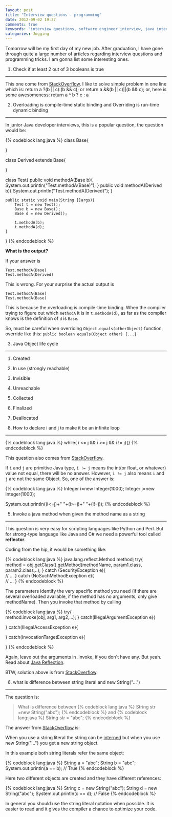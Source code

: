 ```yaml
---
layout: post
title: "Interview questions - programming"
date: 2012-09-02 19:37
comments: true
keywords: "interview questions, software engineer interview, java interview"
categories: Jogging
---
```


Tomorrow will be my first day of my new job. After graduation, I have gone through quite a large number of articles regarding interview questions and programming tricks. I am gonna list some interesting ones.

1. Check if at least 2 out of 3 booleans is true
----- 

This one come from [StackOverflow](http://stackoverflow.com/questions/3076078/check-if-at-least-2-out-of-3-booleans-is-true). I like to solve simple problem in one line which is:
    return a ?(b || c):(b && c);
or
    return a &&(b || c)||(b && c);
or, here is some awesomeness:
    return a ^ b ? c : a
<!--more-->

2. Overloading is compile-time static binding and Overriding is run-time dynamic binding
------

In junior Java developer interviews, this is a popular question, the question would be:

{% codeblock lang:java %}
class Base{

}

class Derived extends Base{

}

class Test{
    public void methodA(Base b){
       System.out.println("Test.methodA(Base)");
    }
    public void methodA(Derived b){
        System.out.println("Test.methodA(Derived)");
    }
  
    public static void main(String []args){
        Test t = new Test();
        Base b = new Base();
        Base d = new Derived();
  
        t.methodA(b);
        t.methodA(d);
    }
}
{% endcodeblock %}

**What is the output?**

If your answer is

    Test.methodA(Base)
    Test.methodA(Derived)

This is wrong. For your surprise the actual output is

    Test.methodA(Base)
    Test.methodA(Base)

This is because the overloading is compile-time binding. When the compiler trying to figure out which `methodA` it is in `t.methodA(d)`, as far as the compiler knows is the definition of `d` is `Base`.

So, must be careful when overriding `Object.equals(otherObject)` function, override like this: `public boolean equals(Object other) {...}`


3. Java Object life cycle
------

1. Created
2. In use (strongly reachable)
3. Invisible
4. Unreachable
5. Collected
6. Finalized
7. Deallocated

4. How to declare i and j to make it be an infinite loop
------

{% codeblock lang:java %}
while( i <= j && i >= j && i != j){}
{% endcodeblock %}

This question also comes from [StackOverflow](http://stackoverflow.com/questions/8015146/how-to-declare-i-and-j-to-make-it-be-an-infinite-loop).

If `i` and `j` are primitive Java type, `i != j` means the int(or float, or whatever) value not equal, there will be no answer. However, `i != j` also means `i` and `j` are not the same Object. So, one of the answer is:

{% codeblock lang:java %}
Integer i=new Integer(1000);
Integer j=new Integer(1000);

System.out.println((i<=j)+" "+(i>=j)+" "+(i!=j)); 
{% endcodeblock %}

5. Invoke a java method when given the method name as a string
------

This question is very easy for scripting languages like Python and Perl. But for strong-type language like Java and C# we need a powerful tool called **reflector**.


>
Coding from the hip, it would be something like:

{% codeblock lang:java %}
java.lang.reflect.Method method;
try{  
    method = obj.getClass().getMethod(methodName, param1.class, param2.class,..);
} catch (SecurityException e){  
    // ...
} catch (NoSuchMethodException e){  
    // ...
}
{% endcodeblock %}

The parameters identify the very specific method you need (if there are several overloaded available, if the method has no arguments, only give methodName).
Then you invoke that method by calling

{% codeblock lang:java %}
try{  
    method.invoke(obj, arg1, arg2,...);
} catch(IllegalArgumentException e){

} catch(IllegalAccessException e){

} catch(InvocationTargetException e){    
    
}
{% endcodeblock %}

Again, leave out the arguments in .invoke, if you don't have any. But yeah. Read about [Java Reflection](http://java.sun.com/docs/books/tutorial/reflect/index.html).


BTW, solution above is from [StackOverflow](http://stackoverflow.com/questions/160970/how-do-i-invoke-a-java-method-when-given-the-method-name-as-a-string).


6. what is difference between string literal and new String("...")
------

The question is:
> What is difference between
{% codeblock lang:java %}
    String str =new String("abc");
{% endcodeblock %}
and
{% codeblock lang:java %}
    String str = "abc";
{% endcodeblock %}

The answer from [StackOverflow](http://stackoverflow.com/questions/3297867/difference-between-string-object-and-string-literal) is:

When you use a string literal the string can be [interned](http://en.wikipedia.org/wiki/String_interning) but when you use new String("...") you get a new string object.

In this example both string literals refer the same object:

{% codeblock lang:java %}
String a = "abc";
String b = "abc";
System.out.println(a == b);  // True
{% endcodeblock %}

Here two different objects are created and they have different references:

{% codeblock lang:java %}
String c = new String("abc");
String d = new String("abc");
System.out.println(c == d);  // False
{% endcodeblock %}

In general you should use the string literal notation when possible. It is easier to read and it gives the compiler a chance to optimize your code.


